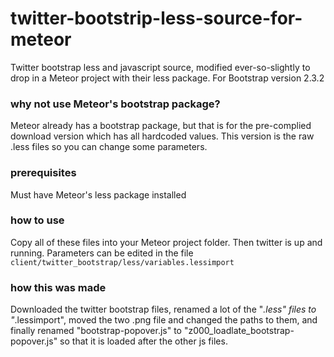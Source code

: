 twitter-bootstrip-less-source-for-meteor
========================================

Twitter bootstrap less and javascript source, modified ever-so-slightly to drop in a Meteor project with their less package. For Bootstrap version 2.3.2

### why not use Meteor's bootstrap package?

Meteor already has a bootstrap package, but that is for the pre-complied download version which has all hardcoded values. This version is the raw .less files so you can change some parameters.

### prerequisites

Must have Meteor's less package installed

### how to use

Copy all of these files into your Meteor project folder. Then twitter is up and running. Parameters can be edited in the file `client/twitter_bootstrap/less/variables.lessimport`

### how this was made

Downloaded the twitter bootstrap files, renamed a lot of the "*.less" files to "*.lessimport", moved the two .png file and changed the paths to them, and finally renamed "bootstrap-popover.js" to "z000_loadlate_bootstrap-popover.js" so that it is loaded after the other js files.